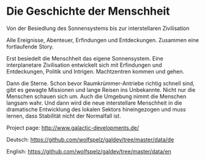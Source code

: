 # Die Geschichte der Menschheit 

Von der Besiedlung des Sonnensystems bis zur interstellaren Zivilisation

Alle Ereignisse, Abenteuer, Erfindungen und Entdeckungen. Zusammen eine fortlaufende Story.

Erst besiedelt die Menschheit das eigene Sonnensystem. Eine interplanetare Zivilisation entwickelt sich mit Erfindungen und Entdeckungen, Politik und Intrigen. Machtzentren kommen und gehen.

Dann die Sterne. Schon bevor Raumkrümmer-Antriebe richtig schnell sind, gibt es gewagte Missionen und lange Reisen ins Unbekannte. Nicht nur die Menschen schauen sich um. Auch die Umgebung nimmt die Menschen langsam wahr. Und dann wird die neue interstellare Menschheit in die dramatische Entwicklung des lokalen Sektors hineingezogen und muss lernen, dass Stabilität nicht der Normalfall ist.

Project page: http://www.galactic-developments.de/

Deutsch: https://github.com/wolfspelz/galdev/tree/master/data/de

English: https://github.com/wolfspelz/galdev/tree/master/data/en
